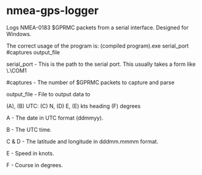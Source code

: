 # nmea-gps-logger
Logs NMEA-0183 $GPRMC packets from a serial interface. Designed for Windows.

The correct usage of the program is:
(compiled program).exe serial_port #captures output_file

serial_port - This is the path to the serial port. This usually takes a form like \\.\COM1

#captures - The number of $GPRMC packets to capture and parse

output_file - File to output data to

(A), (B) UTC: (C) N, (D) E, (E) kts heading (F) degrees

A - The date in UTC format (ddmmyy).

B - The UTC time.

C & D - The latitude and longitude in dddmm.mmmm format.

E - Speed in knots.

F - Course in degrees.

